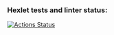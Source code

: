 ### Hexlet tests and linter status:
[![Actions Status](https://github.com/Ovsenka/java-project-71/actions/workflows/hexlet-check.yml/badge.svg)](https://github.com/Ovsenka/java-project-71/actions)